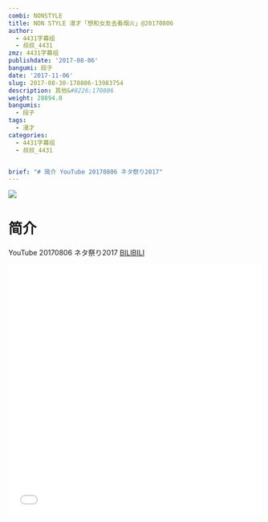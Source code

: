 ```yaml
---
combi: NONSTYLE
title: NON STYLE 漫才「想和女友去看烟火」@20170806
author:
  - 4431字幕组
  - 叔叔_4431
zmz: 4431字幕组
publishdate: '2017-08-06'
bangumi: 段子
date: '2017-11-06'
slug: 2017-08-30-170806-13983754
description: 其他&#8226;170806
weight: 28894.0
bangumis:
  - 段子
tags:
  - 漫才
categories:
  - 4431字幕组
  - 叔叔_4431


brief: "# 简介 YouTube 20170806 ネタ祭り2017"
---
```

![](https://i.imgur.com/7TpECdj.png)
# 简介  
YouTube
20170806 ネタ祭り2017
  [BILIBILI](https://www.bilibili.com/video/av13983754/)

  <iframe src="//www.bilibili.com/blackboard/player.html?aid=13983754" width="100%" height="500" frameborder="0" allowfullscreen="allowfullscreen"></iframe>

